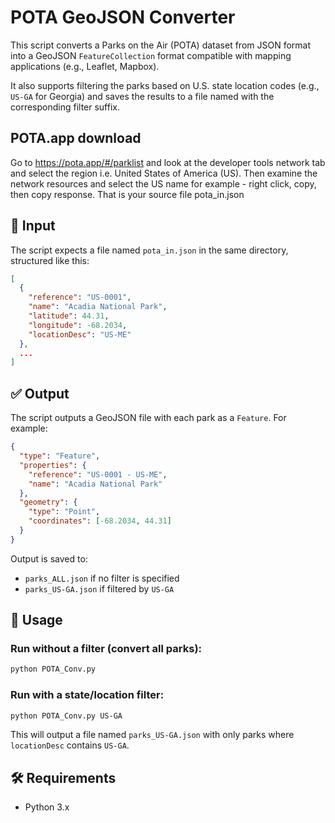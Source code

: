 
# POTA GeoJSON Converter

This script converts a Parks on the Air (POTA) dataset from JSON format into a GeoJSON `FeatureCollection` format compatible with mapping applications (e.g., Leaflet, Mapbox).

It also supports filtering the parks based on U.S. state location codes (e.g., `US-GA` for Georgia) and saves the results to a file named with the corresponding filter suffix.

## POTA.app download

Go to https://pota.app/#/parklist and look at the developer tools network tab and select the region i.e. United States of America (US). Then examine the network resources and select the US name for example - right click, copy, then copy response. That is your source file pota_in.json


## 📁 Input

The script expects a file named `pota_in.json` in the same directory, structured like this:

```json
[
  {
    "reference": "US-0001",
    "name": "Acadia National Park",
    "latitude": 44.31,
    "longitude": -68.2034,
    "locationDesc": "US-ME"
  },
  ...
]
```

## ✅ Output

The script outputs a GeoJSON file with each park as a `Feature`. For example:

```json
{
  "type": "Feature",
  "properties": {
    "reference": "US-0001 - US-ME",
    "name": "Acadia National Park"
  },
  "geometry": {
    "type": "Point",
    "coordinates": [-68.2034, 44.31]
  }
}
```

Output is saved to:
- `parks_ALL.json` if no filter is specified
- `parks_US-GA.json` if filtered by `US-GA`

## 🚀 Usage

### Run without a filter (convert all parks):

```bash
python POTA_Conv.py
```

### Run with a state/location filter:

```bash
python POTA_Conv.py US-GA
```

This will output a file named `parks_US-GA.json` with only parks where `locationDesc` contains `US-GA`.

## 🛠 Requirements

- Python 3.x
 
